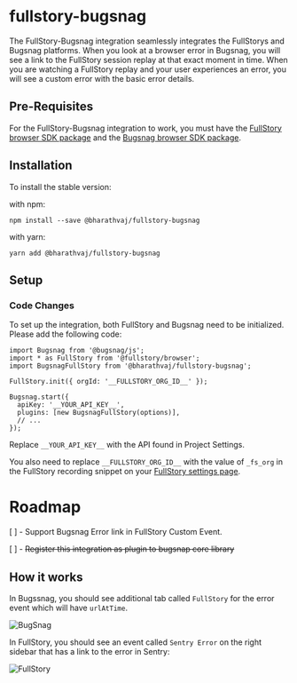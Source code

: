 # fullstory-bugsnag

The FullStory-Bugsnag integration seamlessly integrates the FullStorys and Bugsnag platforms. When you look at a browser error in Bugsnag, you will see a link
to the FullStory session replay at that exact moment in time. When you are watching a FullStory replay and your user experiences an error, you will see a custom
error with the basic error details.

## Pre-Requisites

For the FullStory-Bugsnag integration to work, you must have the [FullStory browser SDK package](https://www.npmjs.com/package/@fullstory/browser) and the
[Bugsnag browser SDK package](https://www.npmjs.com/package/@bugsnag/browser).

## Installation

To install the stable version:

with npm:

```
npm install --save @bharathvaj/fullstory-bugsnag
```

with yarn:

```
yarn add @bharathvaj/fullstory-bugsnag
```

## Setup

### Code Changes

To set up the integration, both FullStory and Bugsnag need to be initialized. Please add the following code:

```
import Bugsnag from '@bugsnag/js';
import * as FullStory from '@fullstory/browser';
import BugsnagFullStory from '@bharathvaj/fullstory-bugsnag';

FullStory.init({ orgId: '__FULLSTORY_ORG_ID__' });

Bugsnag.start({
  apiKey: '__YOUR_API_KEY__',
  plugins: [new BugsnagFullStory(options)],
  // ...
});

```

Replace `__YOUR_API_KEY__` with the API found in Project Settings.

You also need to replace `__FULLSTORY_ORG_ID__` with the value of `_fs_org` in the FullStory recording snippet on your
[FullStory settings page](https://help.fullstory.com/hc/en-us/articles/360020623514).

# Roadmap

[ ] - Support Bugsnag Error link in FullStory Custom Event.

[ ] - ~~Register this integration as plugin to bugsnap core library~~

## How it works

In Bugssnag, you should see additional tab called `FullStory` for the error event which will have `urlAtTime`.

![BugSnag](https://i.imgur.com/O4r4Wvq.png)

In FullStory, you should see an event called `Sentry Error` on the right sidebar that has a link to the error in Sentry:

![FullStory](https://i.imgur.com/FutjI0R.png)
